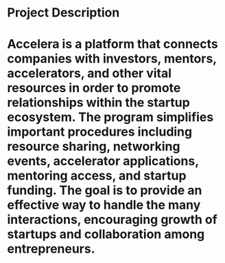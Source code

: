 # Project Description

# Accelera is a platform that connects companies with investors, mentors, accelerators, and other vital resources in order to promote relationships within the startup ecosystem. The program simplifies important procedures including resource sharing, networking events, accelerator applications, mentoring access, and startup funding. The goal is to provide an effective way to handle the many interactions, encouraging growth of startups and collaboration among entrepreneurs. 
